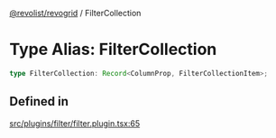 [@revolist/revogrid](README.md) / FilterCollection

# Type Alias: FilterCollection

```ts
type FilterCollection: Record<ColumnProp, FilterCollectionItem>;
```

## Defined in

[src/plugins/filter/filter.plugin.tsx:65](https://github.com/revolist/revogrid/blob/c9c4fc1791ac452c4c9470419263ce544ebb624f/src/plugins/filter/filter.plugin.tsx#L65)
